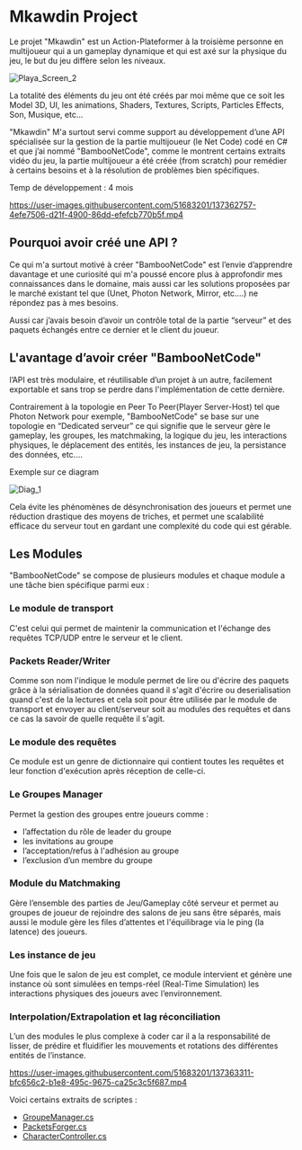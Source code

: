 # Mkawdin Project
Le projet "Mkawdin" est un Action-Plateformer à la troisième personne en multijoueur qui a un gameplay dynamique et qui est axé sur la physique du jeu, le but du jeu diffère selon les niveaux.

![Playa_Screen_2](https://user-images.githubusercontent.com/51683201/137364669-9606d39c-4c6b-40a2-a09b-08f433e81600.PNG)

La totalité des éléments du jeu ont été créés par moi même que ce soit les Model 3D, UI, les animations, Shaders, Textures, Scripts, Particles Effects, Son, Musique, etc…

"Mkawdin" M'a surtout servi comme support au développement d’une API spécialisée sur la gestion de la partie multijoueur (le Net Code) codé en C# et que j’ai nommé "BambooNetCode", comme le montrent certains extraits vidéo du jeu, la partie multijoueur a été créée (from scratch) pour remédier à certains besoins et à la résolution de problèmes bien spécifiques.

Temp de développement : 4 mois

https://user-images.githubusercontent.com/51683201/137362757-4efe7506-d21f-4900-86dd-efefcb770b5f.mp4


## Pourquoi avoir créé une API ?

Ce qui m'a surtout motivé à créer "BambooNetCode" est l’envie d’apprendre davantage et une curiosité qui m'a poussé encore plus à approfondir mes connaissances dans le domaine, mais aussi car les solutions proposées par le marché existant tel que (Unet, Photon Network, Mirror, etc.…) ne répondez pas à mes besoins.

Aussi car j’avais besoin d’avoir un contrôle total de la partie “serveur” et des paquets échangés entre ce dernier et le client du joueur.

## L'avantage d’avoir créer "BambooNetCode" 

l’API est très modulaire, et réutilisable d’un projet à un autre, facilement exportable et sans trop se perdre dans l'implémentation de cette dernière.

Contrairement à la topologie en Peer To Peer(Player Server-Host) tel que Photon Network pour exemple, "BambooNetCode" se base sur une topologie en “Dedicated serveur” ce qui signifie que le serveur gère le gameplay, les groupes, les matchmaking, la logique du jeu, les interactions physiques, le déplacement des entités, les instances de jeu, la persistance des données, etc.…

Exemple sur ce diagram

![Diag_1](https://user-images.githubusercontent.com/51683201/137362940-b81fd6bd-b976-4177-b32e-8dc4462c0caf.png)

Cela évite les phénomènes de désynchronisation des joueurs et permet une réduction drastique des moyens de triches, et permet une scalabilité efficace du serveur tout en gardant une complexité du code qui est gérable.

## Les Modules

"BambooNetCode" se compose de plusieurs modules et chaque module a une tâche bien spécifique parmi eux :

### Le module de transport
C'est celui qui permet de maintenir la communication et l'échange des requêtes TCP/UDP entre le serveur et le client.

### Packets Reader/Writer
Comme son nom l'indique le module permet de lire ou d'écrire des paquets grâce à la sérialisation de données quand il s'agit d'écrire ou deserialisation quand c'est de la lectures et cela soit pour être utilisée par le module de transport et envoyer au client/serveur soit au modules des requêtes et dans ce cas la savoir de quelle requête il s'agit.

### Le module des requêtes
Ce module est un genre de dictionnaire qui contient toutes les requêtes et leur fonction d'exécution après réception de celle-ci.

### Le Groupes Manager
Permet la gestion des groupes entre joueurs comme :

* l’affectation du rôle de leader du groupe
* les invitations au groupe
* l’acceptation/refus à l'adhésion au groupe
* l’exclusion d’un membre du groupe

### Module du Matchmaking
Gère l’ensemble des parties de Jeu/Gameplay côté serveur et permet au groupes de joueur de rejoindre des salons de jeu sans être séparés, mais aussi le module gère les files d’attentes et l'équilibrage via le ping (la latence) des joueurs.

### Les instance de jeu
Une fois que le salon de jeu est complet, ce module intervient et génère une instance où sont simulées en temps-réel (Real-Time Simulation) les interactions physiques des joueurs avec l’environnement.

### Interpolation/Extrapolation et lag réconciliation
L’un des modules le plus complexe à coder car il a la responsabilité de lisser, de prédire et fluidifier les mouvements et rotations des différentes entités de l’instance.

https://user-images.githubusercontent.com/51683201/137363311-bfc656c2-b1e8-495c-9675-ca25c3c5f687.mp4

Voici certains extraits de scriptes : 

* [GroupeManager.cs](https://github.com/Extons/GameServer_Network_API/blob/018845ca7c383d7eefb6f4611e7b40741635eb0e/ScriptsExample/CharacterMovementScript.cs "GroupeManager.cs")
* [PacketsForger.cs](https://github.com/Extons/GameServer_Network_API/blob/018845ca7c383d7eefb6f4611e7b40741635eb0e/ScriptsExample/PacketsForger.cs "PacketsForger.cs")
* [CharacterController.cs](https://github.com/Extons/GameServer_Network_API/blob/018845ca7c383d7eefb6f4611e7b40741635eb0e/ScriptsExample/CharacterController.cs "CharacterController.cs")
